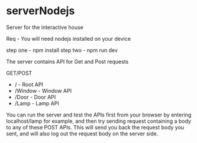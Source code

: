 # serverNodejs
 Server for the interactive house


 Req - You will need nodejs installed on your device


 step one - npm install
 step two - npm run dev


The server contains API for Get and Post requests


GET/POST
- /         - Root API
- /Window   - Window API
- /Door     - Door API
- /Lamp     - Lamp API


You can run the server and test the APIs first from your browser
by entering  localhost/lamp for example, and then try sending request containing a body to any of these POST APIs. This will send you back the request body you sent, and will also log out the request body on the server side.
